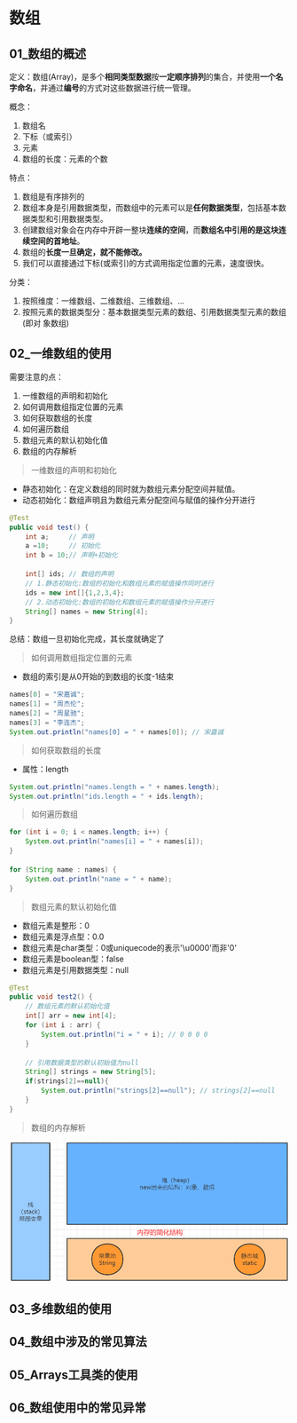 # 数组

## 01_数组的概述

定义：数组(Array)，是多个**相同类型数据**按**一定顺序排列**的集合，并使用**一个名字命名**，并通过**编号**的方式对这些数据进行统一管理。

概念：

1. 数组名
2. 下标（或索引）
3. 元素
4. 数组的长度：元素的个数

特点：

1. 数组是有序排列的
2. 数组本身是引用数据类型，而数组中的元素可以是**任何数据类型**，包括基本数据类型和引用数据类型。
3. 创建数组对象会在内存中开辟一整块**连续的空间**，而**数组名中引用的是这块连续空间的首地址**。
4. 数组的**长度一旦确定，就不能修改。**
5. 我们可以直接通过下标(或索引)的方式调用指定位置的元素，速度很快。

分类：

1. 按照维度：一维数组、二维数组、三维数组、…
2. 按照元素的数据类型分：基本数据类型元素的数组、引用数据类型元素的数组(即对 象数组)

## 02_一维数组的使用

需要注意的点：

1. 一维数组的声明和初始化
2. 如何调用数组指定位置的元素
3. 如何获取数组的长度
4. 如何遍历数组
5. 数组元素的默认初始化值
6. 数组的内存解析

> 一维数组的声明和初始化

- 静态初始化：在定义数组的同时就为数组元素分配空间并赋值。
- 动态初始化：数组声明且为数组元素分配空间与赋值的操作分开进行

```java
@Test
public void test() {
    int a;     // 声明
    a =10;	   // 初始化
    int b = 10;// 声明+初始化

    int[] ids; // 数组的声明
    // 1.静态初始化:数组的初始化和数组元素的赋值操作同时进行
    ids = new int[]{1,2,3,4};
	// 2.动态初始化:数组的初始化和数组元素的赋值操作分开进行
    String[] names = new String[4];
}
```

总结：数组一旦初始化完成，其长度就确定了

> 如何调用数组指定位置的元素

- 数组的索引是从0开始的到数组的长度-1结束

```java
names[0] = "宋嘉诚";
names[1] = "周杰伦";
names[2] = "周星驰";
names[3] = "李连杰";
System.out.println("names[0] = " + names[0]); // 宋嘉诚
```

>如何获取数组的长度

- 属性：length

```java
System.out.println("names.length = " + names.length);
System.out.println("ids.length = " + ids.length);
```

>如何遍历数组

```java
for (int i = 0; i < names.length; i++) {
    System.out.println("names[i] = " + names[i]);
}

for (String name : names) {
    System.out.println("name = " + name);
}
```

> 数组元素的默认初始化值

- 数组元素是整形：0
- 数组元素是浮点型：0.0
- 数组元素是char类型：0或uniquecode的表示'\u0000'而非'0'
- 数组元素是boolean型：false
- 数组元素是引用数据类型：null

```java
@Test
public void test2() {
    // 数组元素的默认初始化值
    int[] arr = new int[4];
    for (int i : arr) {
        System.out.println("i = " + i);	// 0 0 0 0
    }

    // 引用数据类型的默认初始值为null
    String[] strings = new String[5];
    if(strings[2]==null){
        System.out.println("strings[2]==null"); // strings[2]==null
    }
}
```

> 数组的内存解析

![image-20210321011253470](images/image-20210321011253470.png) 



## 03_多维数组的使用

## 04_数组中涉及的常见算法

## 05_Arrays工具类的使用

## 06_数组使用中的常见异常

